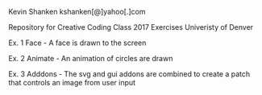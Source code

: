 


Kevin Shanken 
kshanken[@]yahoo[.]com 

Repository for Creative Coding Class 2017 Exercises 
Univeristy of Denver


Ex. 1 Face - A face is drawn to the screen

Ex. 2 Animate - An animation of circles are drawn

Ex. 3 Adddons - The svg and gui addons are combined to create a patch that controls an image from user input
